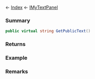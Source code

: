 ← [Index](Api-Index) ← [IMyTextPanel](Sandbox.ModAPI.Ingame.IMyTextPanel)

### Summary

```csharp
public virtual string GetPublicText()
```

### Returns

### Example

### Remarks


